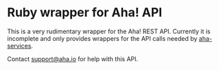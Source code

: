 Ruby wrapper for Aha! API
=========================

This is a very rudimentary wrapper for the Aha! REST API. Currently it is 
incomplete and only provides wrappers for the API calls needed by [aha-services](https://github.com/aha-app/aha-services).

Contact [support@aha.io](mailto:support@aha.io) for help with this API.